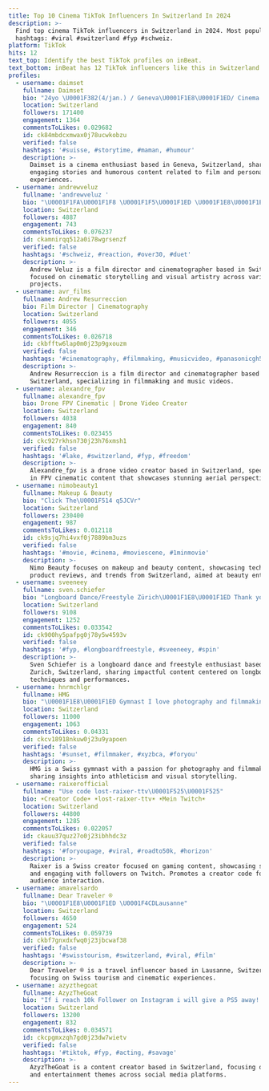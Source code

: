 ```yaml
---
title: Top 10 Cinema TikTok Influencers In Switzerland In 2024
description: >-
  Find top cinema TikTok influencers in Switzerland in 2024. Most popular
  hashtags: #viral #switzerland #fyp #schweiz.
platform: TikTok
hits: 12
text_top: Identify the best TikTok profiles on inBeat.
text_bottom: inBeat has 12 TikTok influencers like this in Switzerland for you to pitch.
profiles:
  - username: daimset
    fullname: Daimset
    bio: "24yo \U0001F382(4/jan.) / Geneva\U0001F1E8\U0001F1ED/ Cinema lover ❤️ E-mail Pro: DaimsetPro@gmail.com"
    location: Switzerland
    followers: 171400
    engagement: 1364
    commentsToLikes: 0.029682
    id: ck84mbdcxmwax0j78ucwkobzu
    verified: false
    hashtags: '#suisse, #storytime, #maman, #humour'
    description: >-
      Daimset is a cinema enthusiast based in Geneva, Switzerland, sharing
      engaging stories and humorous content related to film and personal
      experiences.
  - username: andrewveluz
    fullname: 'andrewveluz '
    bio: "\U0001F1FA\U0001F1F8 \U0001F1F5\U0001F1ED \U0001F1E8\U0001F1ED Film Director | Cinematographer \U0001F3AC\U0001F3A5\U0001F39E"
    location: Switzerland
    followers: 4887
    engagement: 743
    commentsToLikes: 0.076237
    id: ckamnirqq512a0i78wgrsenzf
    verified: false
    hashtags: '#schweiz, #reaction, #over30, #duet'
    description: >-
      Andrew Veluz is a film director and cinematographer based in Switzerland,
      focused on cinematic storytelling and visual artistry across various film
      projects.
  - username: avr_films
    fullname: Andrew Resurreccion
    bio: Film Director | Cinematography
    location: Switzerland
    followers: 4055
    engagement: 346
    commentsToLikes: 0.026718
    id: ckbfftw6lap0m0j23p9gxouzm
    verified: false
    hashtags: '#cinematography, #filmmaking, #musicvideo, #panasonicgh5'
    description: >-
      Andrew Resurreccion is a film director and cinematographer based in
      Switzerland, specializing in filmmaking and music videos.
  - username: alexandre_fpv
    fullname: alexandre_fpv
    bio: Drone FPV Cinematic | Drone Video Creator
    location: Switzerland
    followers: 4038
    engagement: 840
    commentsToLikes: 0.023455
    id: ckc927rkhsn730j23h76xmsh1
    verified: false
    hashtags: '#lake, #switzerland, #fyp, #freedom'
    description: >-
      Alexandre_fpv is a drone video creator based in Switzerland, specializing
      in FPV cinematic content that showcases stunning aerial perspectives.
  - username: nimobeauty1
    fullname: Makeup & Beauty
    bio: "Click The\U0001F514 q5JCVr"
    location: Switzerland
    followers: 230400
    engagement: 987
    commentsToLikes: 0.012118
    id: ck9sjq7hi4vxf0j7889bm3uzs
    verified: false
    hashtags: '#movie, #cinema, #moviescene, #1minmovie'
    description: >-
      Nimo Beauty focuses on makeup and beauty content, showcasing techniques,
      product reviews, and trends from Switzerland, aimed at beauty enthusiasts.
  - username: sveeneey
    fullname: sven.schiefer
    bio: "Longboard Dance/Freestyle Zürich\U0001F1E8\U0001F1ED Thank you for the support and following"
    location: Switzerland
    followers: 9108
    engagement: 1252
    commentsToLikes: 0.033542
    id: ck900hy5pafpg0j78y5w4593v
    verified: false
    hashtags: '#fyp, #longboardfreestyle, #sveeneey, #spin'
    description: >-
      Sven Schiefer is a longboard dance and freestyle enthusiast based in
      Zurich, Switzerland, sharing impactful content centered on longboarding
      techniques and performances.
  - username: hnrmchlgr
    fullname: HMG
    bio: "\U0001F1E8\U0001F1ED Gymnast I love photography and filmmaking 18"
    location: Switzerland
    followers: 11000
    engagement: 1063
    commentsToLikes: 0.04331
    id: ckcv18918nkuw0j23u9yapoen
    verified: false
    hashtags: '#sunset, #filmmaker, #xyzbca, #foryou'
    description: >-
      HMG is a Swiss gymnast with a passion for photography and filmmaking,
      sharing insights into athleticism and visual storytelling.
  - username: raixerofficial
    fullname: "Use code lost-raixer-ttv\U0001F525\U0001F525"
    bio: ☀️Creator Code☀️ ☀️lost-raixer-ttv☀️ ☀️Mein Twitch☀️
    location: Switzerland
    followers: 44800
    engagement: 1285
    commentsToLikes: 0.022057
    id: ckauu37quz27o0j23ibhhdc3z
    verified: false
    hashtags: '#foryoupage, #viral, #roadto50k, #horizon'
    description: >-
      Raixer is a Swiss creator focused on gaming content, showcasing streams
      and engaging with followers on Twitch. Promotes a creator code for
      audience interaction.
  - username: amavelsardo
    fullname: Dear Traveler ®
    bio: "\U0001F1E8\U0001F1ED \U0001F4CDLausanne"
    location: Switzerland
    followers: 4650
    engagement: 524
    commentsToLikes: 0.059739
    id: ckbf7gnxdxfwq0j23jbcwaf38
    verified: false
    hashtags: '#swisstourism, #switzerland, #viral, #film'
    description: >-
      Dear Traveler ® is a travel influencer based in Lausanne, Switzerland,
      focusing on Swiss tourism and cinematic experiences.
  - username: azyzthegoat
    fullname: AzyzTheGoat
    bio: "If i reach 10k Follower on Instagram i will give a PS5 away!! Lets Go \U0001F4AA\U0001F3FD"
    location: Switzerland
    followers: 13200
    engagement: 832
    commentsToLikes: 0.034571
    id: ckcpgmxzqh7gd0j23dw7wietv
    verified: false
    hashtags: '#tiktok, #fyp, #acting, #savage'
    description: >-
      AzyzTheGoat is a content creator based in Switzerland, focusing on acting
      and entertainment themes across social media platforms.
---
```



